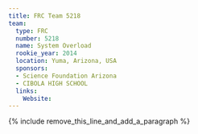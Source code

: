 ```yaml
---
title: FRC Team 5218
team:
  type: FRC
  number: 5218
  name: System Overload
  rookie_year: 2014
  location: Yuma, Arizona, USA
  sponsors:
  - Science Foundation Arizona
  - CIBOLA HIGH SCHOOL
  links:
    Website:
---
```


{% include remove_this_line_and_add_a_paragraph %}